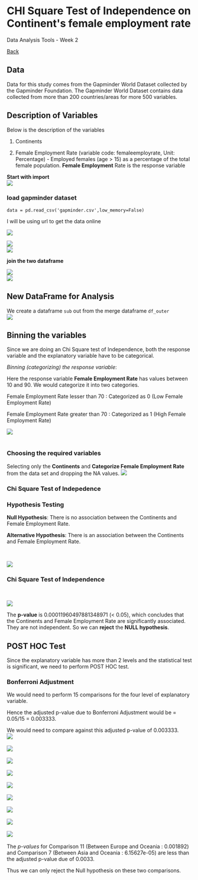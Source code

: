 # CHI Square Test of Independence on Continent's female employment rate

Data Analysis Tools - Week 2

[Back](readme.md)

## Data
Data for this study comes from the Gapminder World Dataset collected by the Gapminder Foundation. The Gapminder World Dataset contains data collected from more than 200 countries/areas for more 500 variables.

## Description of Variables
Below is the description of the variables

1. Continents

2. Female Employment Rate (variable code: femaleemployrate, Unit: Percentage) - Employed females (age > 15) as a percentage of the total female population.
**Female Employment** Rate is the response variable 

**Start with import**   
![](https://snipboard.io/QEczkS.jpg)

### load gapminder dataset

```
data = pd.read_csv('gapminder.csv',low_memory=False)
```
I will be using url to get the data online

![](https://snipboard.io/rXNxDT.jpg)  

![](https://snipboard.io/UrQWHi.jpg)  
![](https://snipboard.io/CwpjSe.jpg)  
   
   
**join the two dataframe**   


![](https://snipboard.io/s2ltpV.jpg)  
![](https://snipboard.io/IqVuKC.jpg)  
  
## New DataFrame for Analysis   
We create a dataframe `sub` out from the merge dataframe `df_outer`    
![](https://snipboard.io/Qe3gbB.jpg)  

## Binning the variables

Since we are doing an Chi Square test of Independence, both the response variable and the explanatory variable have to be categorical.

_Binning (categorizing) the response variable_:


Here the response variable **Female Employment Rate** has values between 10 and 90. We would categorize it into two categories.

Female Employment Rate lesser than 70 : Categorized as 0 (Low Female Employment Rate)

Female Employment Rate greater than 70 : Categorized as 1 (High Female Employment Rate)   
   
![](https://snipboard.io/tjfYNJ.jpg)  
<br>
### Choosing the required variables

Selecting only the **Continents** and **Categorize Female Employment Rate** from the data set and dropping the NA values.
![](https://snipboard.io/v1dfm0.jpg)

### Chi Square Test of Indepedence

### Hypothesis Testing

**Null Hypothesis**: There is no association between the Continents and Female Employment Rate.

**Alternative Hypothesis**: There is an association between the Continents and Female Employment Rate.

<br>

![](https://snipboard.io/3TCRXm.jpg)  

### Chi Square Test of Independence
<br>  

![](https://snipboard.io/st3LdR.jpg)   

The **p-value** is 0.00011960497881348971 (< 0.05), which concludes that the Continents and Female Employment Rate are significantly associated. They are not independent. So we can **reject** the **NULL hypothesis**.

## POST HOC Test
Since the explanatory variable has more than 2 levels and the statistical test is significant, we need to perform POST HOC test.
<br>   
### Bonferroni Adjustment
We would need to perform 15 comparisons for the four level of explanatory variable.

Hence the adjusted p-value due to Bonferroni Adjustment would be = 0.05/15 = 0.003333.

We would need to compare against this adjusted p-value of 0.003333.
<br>
![](https://snipboard.io/GVHMDU.jpg)   
<br>
![](https://snipboard.io/nGO5Ra.jpg)   
<br>
![](https://snipboard.io/UQzOCW.jpg)   
<br>
![](https://snipboard.io/0CuR52.jpg)   
<br>
![](https://snipboard.io/n8p4WD.jpg)   
<br>
![](https://snipboard.io/KjIaS6.jpg)   
<br>
![](https://snipboard.io/IaLuGf.jpg)   
<br>
![](https://snipboard.io/qHw82X.jpg)   
<br>
![](https://snipboard.io/d74sfh.jpg)   
<br>
The *p-values* for Comparison 11 (Between Europe and Oceania : 0.001892) and Comparison 7 (Between Asia and Oceania : 6.15627e-05) are less than the adjusted p-value due of 0.0033.

Thus we can only reject the Null hypothesis on these two comparisons.
